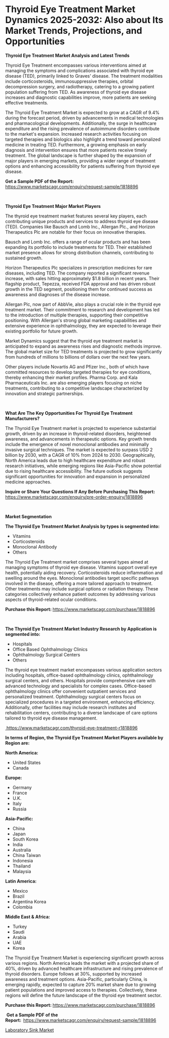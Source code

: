 <p><h1>Thyroid Eye Treatment Market Dynamics 2025-2032: Also about Its Market Trends, Projections, and Opportunities</h1></p><p><strong>Thyroid Eye Treatment Market Analysis and Latest Trends</strong></p>
<p><p>Thyroid Eye Treatment encompasses various interventions aimed at managing the symptoms and complications associated with thyroid eye disease (TED), primarily linked to Graves' disease. The treatment modalities include corticosteroids, immunosuppressive therapies, orbital decompression surgery, and radiotherapy, catering to a growing patient population suffering from TED. As awareness of thyroid eye disease increases and diagnostic capabilities improve, more patients are seeking effective treatments.</p><p>The Thyroid Eye Treatment Market is expected to grow at a CAGR of 9.4% during the forecast period, driven by advancements in medical technologies and pharmacological developments. Additionally, the surge in healthcare expenditure and the rising prevalence of autoimmune disorders contribute to the market's expansion. Increased research activities focusing on targeted therapies and biologics also highlight a trend toward personalized medicine in treating TED. Furthermore, a growing emphasis on early diagnosis and intervention ensures that more patients receive timely treatment. The global landscape is further shaped by the expansion of major players in emerging markets, providing a wider range of treatment options and enhancing accessibility for patients suffering from thyroid eye disease.</p></p>
<p><strong>Get a Sample PDF of the Report:&nbsp;</strong> <a href="https://www.marketscagr.com/enquiry/request-sample/1818896?utm_campaign=2941&utm_medium=2&utm_source=Github&utm_content=ia&utm_term=03032025&utm_id=thyroid-eye-treatment">https://www.marketscagr.com/enquiry/request-sample/1818896</a></p>
<p>&nbsp;</p>
<p><strong>Thyroid Eye Treatment Major Market Players</strong></p>
<p><p>The thyroid eye treatment market features several key players, each contributing unique products and services to address thyroid eye disease (TED). Companies like Bausch and Lomb Inc., Allergan Plc., and Horizon Therapeutics Plc are notable for their focus on innovative therapies.</p><p>Bausch and Lomb Inc. offers a range of ocular products and has been expanding its portfolio to include treatments for TED. Their established market presence allows for strong distribution channels, contributing to sustained growth.</p><p>Horizon Therapeutics Plc specializes in prescription medicines for rare diseases, including TED. The company reported a significant revenue increase, with sales hitting approximately $1.8 billion in recent years. Their flagship product, Tepezza, received FDA approval and has driven robust growth in the TED segment, positioning them for continued success as awareness and diagnoses of the disease increase.</p><p>Allergan Plc, now part of AbbVie, also plays a crucial role in the thyroid eye treatment market. Their commitment to research and development has led to the introduction of multiple therapies, supporting their competitive positioning. With Allergan's strong global marketing capabilities and extensive experience in ophthalmology, they are expected to leverage their existing portfolio for future growth.</p><p>Market Dynamics suggest that the thyroid eye treatment market is anticipated to expand as awareness rises and diagnostic methods improve. The global market size for TED treatments is projected to grow significantly from hundreds of millions to billions of dollars over the next few years.</p><p>Other players include Novartis AG and Pfizer Inc., both of which have committed resources to develop targeted therapies for eye conditions, thereby enhancing their market profiles. Pharma Corp. and Kala Pharmaceuticals Inc. are also emerging players focusing on niche treatments, contributing to a competitive landscape characterized by innovation and strategic partnerships.</p></p>
<p>&nbsp;</p>
<p><strong>What Are The Key Opportunities For Thyroid Eye Treatment Manufacturers?</strong></p>
<p><p>The Thyroid Eye Treatment market is projected to experience substantial growth, driven by an increase in thyroid-related disorders, heightened awareness, and advancements in therapeutic options. Key growth trends include the emergence of novel monoclonal antibodies and minimally invasive surgical techniques. The market is expected to surpass USD 2 billion by 2030, with a CAGR of 10% from 2024 to 2030. Geographically, North America leads due to high healthcare expenditure and robust research initiatives, while emerging regions like Asia-Pacific show potential due to rising healthcare accessibility. The future outlook suggests significant opportunities for innovation and expansion in personalized medicine approaches.</p></p>
<p><strong>Inquire or Share Your Questions If Any Before Purchasing This Report:</strong> <a href="https://www.marketscagr.com/enquiry/pre-order-enquiry/1818896?utm_campaign=2941&utm_medium=2&utm_source=Github&utm_content=ia&utm_term=03032025&utm_id=thyroid-eye-treatment">https://www.marketscagr.com/enquiry/pre-order-enquiry/1818896</a></p>
<p>&nbsp;</p>
<p><strong>Market Segmentation</strong></p>
<p><strong>The Thyroid Eye Treatment Market Analysis by types is segmented into:</strong></p>
<p><ul><li>Vitamins</li><li>Corticosteroids</li><li>Monoclonal Antibody</li><li>Others</li></ul></p>
<p><p>The Thyroid Eye Treatment market comprises several types aimed at managing symptoms of thyroid eye disease. Vitamins support overall eye health, potentially aiding recovery. Corticosteroids reduce inflammation and swelling around the eyes. Monoclonal antibodies target specific pathways involved in the disease, offering a more tailored approach to treatment. Other treatments may include surgical options or radiation therapy. These categories collectively enhance patient outcomes by addressing various aspects of thyroid-related ocular conditions.</p></p>
<p><strong>Purchase this Report:&nbsp;</strong><a href="https://www.marketscagr.com/purchase/1818896?utm_campaign=2941&utm_medium=2&utm_source=Github&utm_content=ia&utm_term=03032025&utm_id=thyroid-eye-treatment">https://www.marketscagr.com/purchase/1818896</a></p>
<p>&nbsp;</p>
<p><strong>The Thyroid Eye Treatment Market Industry Research by Application is segmented into:</strong></p>
<p><ul><li>Hospitals</li><li>Office Based Ophthalmology Clinics</li><li>Ophthalmology Surgical Centers</li><li>Others</li></ul></p>
<p><p>The thyroid eye treatment market encompasses various application sectors including hospitals, office-based ophthalmology clinics, ophthalmology surgical centers, and others. Hospitals provide comprehensive care with advanced technology and specialists for complex cases. Office-based ophthalmology clinics offer convenient outpatient services and personalized treatment. Ophthalmology surgical centers focus on specialized procedures in a targeted environment, enhancing efficiency. Additionally, other facilities may include research institutes and rehabilitation centers, contributing to a diverse landscape of care options tailored to thyroid eye disease management.</p></p>
<p><a href="https://www.marketscagr.com/thyroid-eye-treatment-r1818896?utm_campaign=2941&utm_medium=2&utm_source=Github&utm_content=ia&utm_term=03032025&utm_id=thyroid-eye-treatment">&nbsp;https://www.marketscagr.com/thyroid-eye-treatment-r1818896</a></p>
<p><strong>In terms of Region, the Thyroid Eye Treatment Market Players available by Region are:</strong></p>
<p>
    <p> <strong> North America: </strong>
        <ul>
            <li>United States</li>
            <li>Canada</li>
        </ul>
        </p> 
    <p> <strong> Europe: </strong>
        <ul>
            <li>Germany</li>
            <li>France</li>
            <li>U.K.</li>
            <li>Italy</li>
            <li>Russia</li>
        </ul>
        </p> 
    <p> <strong> Asia-Pacific: </strong>
        <ul>
            <li>China</li>
            <li>Japan</li>
            <li>South Korea</li>
            <li>India</li>
            <li>Australia</li>
            <li>China Taiwan</li>
            <li>Indonesia</li>
            <li>Thailand</li>
            <li>Malaysia</li>
        </ul>
        </p> 
    <p> <strong> Latin America: </strong>
        <ul>
            <li>Mexico</li>
            <li>Brazil</li>
            <li>Argentina Korea</li>
            <li>Colombia</li>
        </ul>
        </p> 
    <p> <strong> Middle East & Africa: </strong>
        <ul>
            <li>Turkey</li>
            <li>Saudi</li>
            <li>Arabia</li>
            <li>UAE</li>
            <li>Korea</li>
        </ul>
    </p>
    </p>
<p><p>The Thyroid Eye Treatment Market is experiencing significant growth across various regions. North America leads the market with a projected share of 40%, driven by advanced healthcare infrastructure and rising prevalence of thyroid disorders. Europe follows at 30%, supported by increased awareness and treatment options. Asia-Pacific, particularly China, is emerging rapidly, expected to capture 20% market share due to growing patient populations and improved access to therapies. Collectively, these regions will define the future landscape of the thyroid eye treatment sector.</p></p>
<p><strong>Purchase this Report: </strong><a href="https://www.marketscagr.com/purchase/1818896?utm_campaign=2941&utm_medium=2&utm_source=Github&utm_content=ia&utm_term=03032025&utm_id=thyroid-eye-treatment">https://www.marketscagr.com/purchase/1818896</a></p>
<p>&nbsp;<strong>Get a Sample PDF of the Report:&nbsp;&nbsp;</strong><a href="https://www.marketscagr.com/enquiry/request-sample/1818896?utm_campaign=2941&utm_medium=2&utm_source=Github&utm_content=ia&utm_term=03032025&utm_id=thyroid-eye-treatment">https://www.marketscagr.com/enquiry/request-sample/1818896</a></p>
<p><strong></strong></p>
<p><p><a href="https://github.com/tashipmhuiri/Market-Research-Report-List-1/blob/main/laboratory-sink-market.md?utm_campaign=2941&utm_medium=2&utm_source=Github&utm_content=ia&utm_term=03032025&utm_id=thyroid-eye-treatment">Laboratory Sink Market</a></p></p>